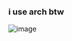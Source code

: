 ### i use arch btw 

![image](https://github.com/JusPLP/JusPLP/assets/106280544/dcd998a0-d5e2-47a0-b32b-c6f221d86d0f)
